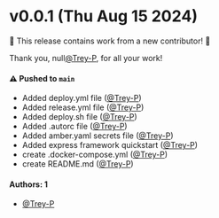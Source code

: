 # v0.0.1 (Thu Aug 15 2024)

:tada: This release contains work from a new contributor! :tada:

Thank you, null[@Trey-P](https://github.com/Trey-P), for all your work!

#### ⚠️ Pushed to `main`

- Added deploy.yml file ([@Trey-P](https://github.com/Trey-P))
- Added release.yml file ([@Trey-P](https://github.com/Trey-P))
- Added deploy.sh file ([@Trey-P](https://github.com/Trey-P))
- Added .autorc file ([@Trey-P](https://github.com/Trey-P))
- Added amber.yaml secrets file ([@Trey-P](https://github.com/Trey-P))
- Added express framework quickstart ([@Trey-P](https://github.com/Trey-P))
- create .docker-compose.yml ([@Trey-P](https://github.com/Trey-P))
- create README.md ([@Trey-P](https://github.com/Trey-P))

#### Authors: 1

- [@Trey-P](https://github.com/Trey-P)
